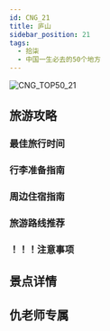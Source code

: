 ```yaml
---
id: CNG_21
title: 庐山
sidebar_position: 21
tags:
  - 拾柒
  - 中国一生必去的50个地方
---
```

![CNG_TOP50_21](/img/love/CNG_TOP50/21.png)

## 旅游攻略

### 最佳旅行时间

### 行李准备指南

### 周边住宿指南

### 旅游路线推荐

### ！！！注意事项

## 景点详情

## 仇老师专属
